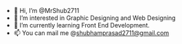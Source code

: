 - 👋 Hi, I’m @MrShub2711
- 👀 I’m interested in Graphic Designing and Web Designing
- 🌱 I’m currently learning Front End Development.
- 📫 You can mail me @shubhamprasad2711@gmail.com

<!---
MrShub2711/MrShub2711 is a ✨ special ✨ repository because its `README.md` (this file) appears on your GitHub profile.
You can click the Preview link to take a look at your changes.
--->
